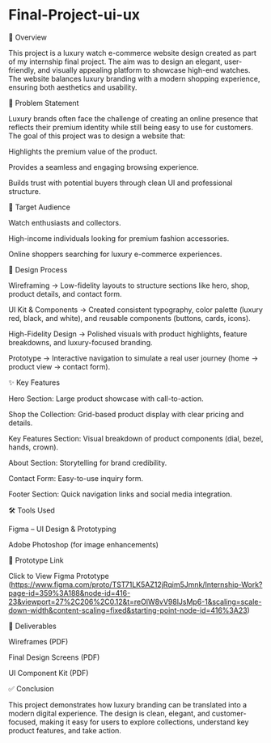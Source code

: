 # Final-Project-ui-ux

📖 Overview

This project is a luxury watch e-commerce website design created as part of my internship final project.
The aim was to design an elegant, user-friendly, and visually appealing platform to showcase high-end watches. The website balances luxury branding with a modern shopping experience, ensuring both aesthetics and usability.

🎯 Problem Statement

Luxury brands often face the challenge of creating an online presence that reflects their premium identity while still being easy to use for customers.
The goal of this project was to design a website that:

Highlights the premium value of the product.

Provides a seamless and engaging browsing experience.

Builds trust with potential buyers through clean UI and professional structure.

👥 Target Audience

Watch enthusiasts and collectors.

High-income individuals looking for premium fashion accessories.

Online shoppers searching for luxury e-commerce experiences.

📐 Design Process

Wireframing → Low-fidelity layouts to structure sections like hero, shop, product details, and contact form.

UI Kit & Components → Created consistent typography, color palette (luxury red, black, and white), and reusable components (buttons, cards, icons).

High-Fidelity Design → Polished visuals with product highlights, feature breakdowns, and luxury-focused branding.

Prototype → Interactive navigation to simulate a real user journey (home → product view → contact form).

✨ Key Features

Hero Section: Large product showcase with call-to-action.

Shop the Collection: Grid-based product display with clear pricing and details.

Key Features Section: Visual breakdown of product components (dial, bezel, hands, crown).

About Section: Storytelling for brand credibility.

Contact Form: Easy-to-use inquiry form.

Footer Section: Quick navigation links and social media integration.

🛠️ Tools Used

Figma – UI Design & Prototyping

Adobe Photoshop (for image enhancements)

🔗 Prototype Link

Click to View Figma Prototype
 (https://www.figma.com/proto/TST71LK5AZ12jRqim5Jmnk/Internship-Work?page-id=359%3A188&node-id=416-23&viewport=27%2C206%2C0.12&t=reOlW8vV98lJsMp6-1&scaling=scale-down-width&content-scaling=fixed&starting-point-node-id=416%3A23)

📑 Deliverables

Wireframes (PDF)

Final Design Screens (PDF)

UI Component Kit (PDF)

✅ Conclusion

This project demonstrates how luxury branding can be translated into a modern digital experience. The design is clean, elegant, and customer-focused, making it easy for users to explore collections, understand key product features, and take action.

